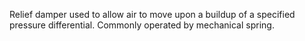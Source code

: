 Relief damper used to allow air to move upon a buildup of a specified pressure differential.  Commonly operated by mechanical spring.